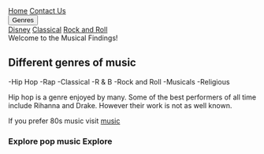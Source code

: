 <html lang="en">
    <head>
<div class="navbar">
  <a href="#home" class="w3-bar-item w3-button">Home</a>
  <a href="#news" class="w3-bar-item w3-button">Contact Us</a>
  <div class="dropdown">
  <button class="dropbtn" onclick="myFunction()">Genres
    <i class="fa fa-caret-down"></i>
  </button>
  <div class="dropdown-content" class="w3-bar-item w3-button" id="myDropdown">
    <a href="./code.html" class="w3-bar-item w3-button">Disney</a>
    <a href="#" class="w3-bar-item w3-button">Classical</a>
    <a href="#" class="w3-bar-item w3-button">Rock and Roll</a>
  </div>
  </div> 
</div>
<script>
function myFunction() {
  document.getElementById("myDropdown").classList.toggle("show");
}
window.onclick = function(e) {
  if (!e.target.matches('.dropbtn')) {
  var myDropdown = document.getElementById("myDropdown");
    if (myDropdown.classList.contains('show')) {
      myDropdown.classList.remove('show');
    }
  }
}
</script>
    <link rel="stylesheet" type="text/css" href="https://MaureenC20.github.io/style.css"> 
    </head>
    <body style="background-image: url('cellist.webp');background-size: cover;
  height: 50px;
  position: relative;>
        <h1 class="title orange"> Welcome to the Musical Findings! </h1>
        <h2 class="green"> Different genres of music</h2>
        <p> -Hip Hop
            -Rap
            -Classical
            -R & B
            -Rock and Roll
            -Musicals
            -Religious </p>
        <p> Hip hop is a genre enjoyed by many. Some of the best performers of all time include Rihanna and Drake.
            However their work is not as well known.</p>
        <p> If you prefer 80s music visit <a href="https://www.youtube.com/watch?v=dQw4w9WgXcQ>80s"> music</a>
        <h3 class="blue"> Explore pop music  Explore </h3>

